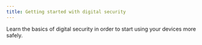 ```yaml
---
title: Getting started with digital security
---
```

Learn the basics of digital security in order to start using your devices more safely.
